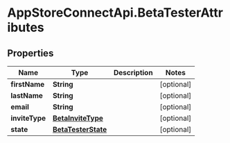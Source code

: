 # AppStoreConnectApi.BetaTesterAttributes

## Properties

Name | Type | Description | Notes
------------ | ------------- | ------------- | -------------
**firstName** | **String** |  | [optional] 
**lastName** | **String** |  | [optional] 
**email** | **String** |  | [optional] 
**inviteType** | [**BetaInviteType**](BetaInviteType.md) |  | [optional] 
**state** | [**BetaTesterState**](BetaTesterState.md) |  | [optional] 


